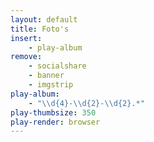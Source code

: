```yaml
---
layout: default
title: Foto's
insert:
    - play-album
remove:
    - socialshare
    - banner
    - imgstrip
play-album:
    - "\\d{4}-\\d{2}-\\d{2}.*"
play-thumbsize: 350
play-render: browser
---
```

